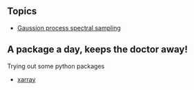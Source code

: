 ## Topics
* [Gaussion process spectral sampling](topics/GP_spectral_sampling.ipynb)

## A package a day, keeps the doctor away!
Trying out some python packages
* [xarray](packages/xarray.ipynb)